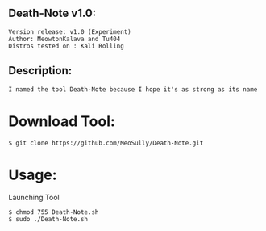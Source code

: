 ## Death-Note v1.0:
    Version release: v1.0 (Experiment)
    Author: MeowtonKalava and Tu404
    Distros tested on : Kali Rolling

## Description:
	I named the tool Death-Note because I hope it's as strong as its name
# Download Tool:

```
$ git clone https://github.com/MeoSully/Death-Note.git

```
# Usage:
Launching Tool
```
$ chmod 755 Death-Note.sh
$ sudo ./Death-Note.sh

```


